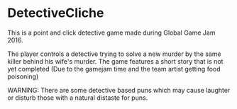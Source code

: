 # DetectiveCliche
This is a point and click detective game made during Global Game Jam 2016.

The player controls a detective trying to solve a new murder by the same killer behind his wife's murder. 
The game features a short story that is not yet completed (Due to the gamejam time and the team artist getting food poisoning)

WARNING: There are some detective based puns which may cause laughter or disturb those with a natural distaste for puns.
